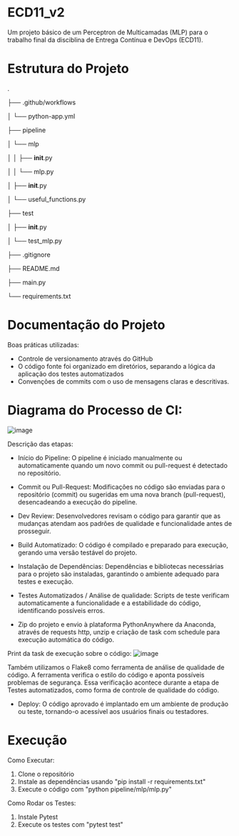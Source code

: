 # ECD11_v2

Um projeto básico de um Perceptron de Multicamadas (MLP) para o trabalho final da disciblina de Entrega Contínua e DevOps (ECD11).

# Estrutura do Projeto
.

├── .github/workflows

│ └── python-app.yml

├── pipeline

│ └── mlp

│ │ ├── __init__.py

│ │ └── mlp.py

│ ├── __init__.py

│ └── useful_functions.py

├── test

│ ├── __init__.py

│ └── test_mlp.py

├── .gitignore

├── README.md

├── main.py

└── requirements.txt

# Documentação do Projeto
Boas práticas utilizadas:

 - Controle de versionamento através do GitHub
 - O código fonte foi organizado em diretórios, separando a lógica da aplicação dos testes automatizados
 - Convenções de commits com o uso de mensagens claras e descritivas.

# Diagrama do Processo de CI:
![image](https://github.com/user-attachments/assets/42ebb1a7-517f-4d35-ab67-cc31418330d9)

Descrição das etapas:

 - Início do Pipeline: O pipeline é iniciado manualmente ou automaticamente quando um novo commit ou pull-request é detectado no repositório.

 - Commit ou Pull-Request: Modificações no código são enviadas para o repositório (commit) ou sugeridas em uma nova branch (pull-request), desencadeando a execução do pipeline.

 - Dev Review: Desenvolvedores revisam o código para garantir que as mudanças atendam aos padrões de qualidade e funcionalidade antes de prosseguir.

 - Build Automatizado: O código é compilado e preparado para execução, gerando uma versão testável do projeto.

 - Instalação de Dependências: Dependências e bibliotecas necessárias para o projeto são instaladas, garantindo o ambiente adequado para testes e execução.

 - Testes Automatizados / Análise de qualidade: Scripts de teste verificam automaticamente a funcionalidade e a estabilidade do código, identificando possíveis erros.

 - Zip do projeto e envio à plataforma PythonAnywhere da Anaconda, através de requests http, unzip e criação de task com schedule para execução automática do código.

Print da task de execução sobre o código:
![image](https://github.com/user-attachments/assets/90195add-45e5-4aa0-b516-20be00bb7776)

Também utilizamos o Flake8 como ferramenta de análise de qualidade de código. A ferramenta verifica o estilo do código e aponta possíveis problemas de segurança. Essa verificação acontece durante a etapa de Testes automatizados, como forma de controle de qualidade do código.

 - Deploy: O código aprovado é implantado em um ambiente de produção ou teste, tornando-o acessível aos usuários finais ou testadores.

# Execução
Como Executar:
  1. Clone o repositório
  2. Instale as dependências usando "pip install -r requirements.txt"
  3. Execute o código com "python pipeline/mlp/mlp.py"

Como Rodar os Testes:
  1. Instale Pytest
  2. Execute os testes com "pytest test"
